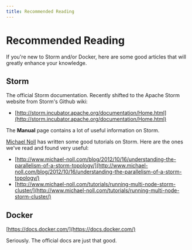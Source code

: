 ```yaml
---
title: Recommended Reading
---
```


Recommended Reading
===================

If you're new to Storm and/or Docker, here are some good articles that will
greatly enhance your knowledge.

## Storm

The official Storm documentation. Recently shifted to the Apache Storm website
from Storm's Github wiki:

- [http://storm.incubator.apache.org/documentation/Home.html](http://storm.incubator.apache.org/documentation/Home.html)

The **Manual** page contains a lot of useful information on Storm.


[Michael Noll](http://www.michael-noll.com/) has written some good tutorials on
Storm. Here are the ones we've read and found very useful:

- [http://www.michael-noll.com/blog/2012/10/16/understanding-the-parallelism-of-a-storm-topology/](http://www.michael-noll.com/blog/2012/10/16/understanding-the-parallelism-of-a-storm-topology/)
- [http://www.michael-noll.com/tutorials/running-multi-node-storm-cluster/](http://www.michael-noll.com/tutorials/running-multi-node-storm-cluster/)

## Docker

[https://docs.docker.com/](https://docs.docker.com/)

Seriously. The official docs are just that good.
